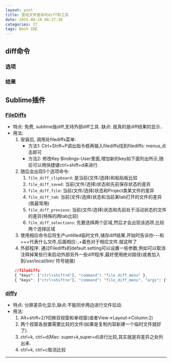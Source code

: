 ```yaml
---
layout: post
title: 查找文件差异的diff和工具
date: 2015-08-28 06:27:30
categories: IT
tags: Bash IDE
---
```


## diff命令

### 选项

### 结果

## Sublime插件

### [FileDiffs](https://github.com/colinta/SublimeFileDiffs)

- 特点: 免费, sublime版diff,支持外部diff工具. 缺点: 就真的是diff结果的显示..
- 用法: 
	1. 安装后, 调用处filediffs菜单:
		- 方法1: Ctrl+Shift+P调出指令框再输入filediffs找到filediffs: menus,点击即可
		- 方法2: 修改Key Bindings-User里面,增加新的key如下面列出所示,随后可以用快捷键ctrl+shift+d来进行.
	2. 随后会出现5个选项命令: 
		1. `file_diff_clipboard`: 是当前(文件/选择)和粘贴板比较
		2. `file_diff_saved`: 当前(文件/选择)状态和先前保存状态的差异
		3. `file_diff_file`: 当前(文件/选择)状态和Project类某文件的差异
		4. `file_diff_tab`: 当前(文件/选择)状态和当前某tab打开的文件的差异(我最常用)
		5. `file_diff_previous`: 当前(文件/选择)状态和先前处于活动状态的文件的差异(特殊的两tab比较)
		6. `file_diff_selections`: 先要选择两个区域,然后才会出现该选项.比较两个选择区域
	3. 使用相应命令后将生产untitled临时文件,储存diff结果.开始时告诉你---和+++代表什么文件,后面相应-,+着色对于相应文件.就这样了
	4. 外部程序: 通过Filediffs的default setting可以设置一些参数,例如可以取消注释掉某些行来启动外部另外一些diff程序,最好使用绝对路径(或者加入到/usr/local/bin/ 符号链接)

~~~css
	//filediffs
	{ "keys": ["ctrl+shift+d"], "command": "file_diff_menu" },
	{ "keys": ["ctrl+shift+e"], "command": "file_diff_menu", "args": {"cmd": ["opendiff", "$file1", "$file2"] } }
~~~

### [diffy](https://packagecontrol.io/packages/Diffy)

- 特点: 分屏差异化显示,缺点:不能同步两边进行文件拉动.
- 用法: 
	1. Alt+shift+2/1切换双视窗和单视窗(或者View->Layout->Column:2)
	2. 两个视窗各放置需要比较的文件(如果是复制内容新建一个临时文件就好了).
	3. ctrl+k, ctrl+d(Mac: super+k,super+d)进行比较,其实就是将差异之处列出来.
	4. ctrl+k, ctrl+c取消比较

------
